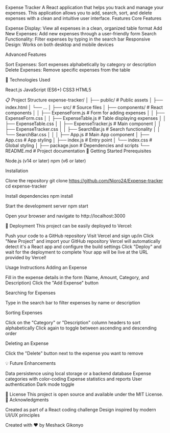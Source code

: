 Expense Tracker
A React application that helps you track and manage your expenses. This application allows you to add, search, sort, and delete expenses with a clean and intuitive user interface.
Features
Core Features

Expense Display: View all expenses in a clean, organized table format
Add New Expenses: Add new expenses through a user-friendly form
Search Functionality: Filter expenses by typing in the search bar
Responsive Design: Works on both desktop and mobile devices

Advanced Features

Sort Expenses: Sort expenses alphabetically by category or description
Delete Expenses: Remove specific expenses from the table


🚀 Technologies Used

React.js
JavaScript (ES6+)
CSS3
HTML5

📋 Project Structure
expense-tracker/
│
├── public/            # Public assets
│   ├── index.html
│   └── ...
│
├── src/               # Source files
│   ├── components/    # React components
│   │   ├── ExpenseForm.js      # Form for adding expenses
│   │   ├── ExpenseForm.css
│   │   ├── ExpenseTable.js     # Table displaying expenses
│   │   ├── ExpenseTable.css
│   │   ├── ExpenseTracker.js   # Main component
│   │   ├── ExpenseTracker.css
│   │   ├── SearchBar.js        # Search functionality
│   │   └── SearchBar.css
│   │
│   ├── App.js         # Main App component
│   ├── App.css        # App styling
│   ├── index.js       # Entry point
│   └── index.css      # Global styling
│
├── package.json       # Dependencies and scripts
└── README.md          # Project documentation
🏁 Getting Started
Prerequisites

Node.js (v14 or later)
npm (v6 or later)

Installation

Clone the repository
git clone https://github.com/Njoro24/Expense-tracker
cd expense-tracker

Install dependencies
npm install

Start the development server
npm start

Open your browser and navigate to http://localhost:3000

🚀 Deployment
This project can be easily deployed to Vercel:

Push your code to a GitHub repository
Visit Vercel and sign up/in
Click "New Project" and import your GitHub repository
Vercel will automatically detect it's a React app and configure the build settings
Click "Deploy" and wait for the deployment to complete
Your app will be live at the URL provided by Vercel!

Usage Instructions
Adding an Expense

Fill in the expense details in the form (Name, Amount, Category, and Description)
Click the "Add Expense" button

Searching for Expenses

Type in the search bar to filter expenses by name or description

Sorting Expenses

Click on the "Category" or "Description" column headers to sort alphabetically
Click again to toggle between ascending and descending order

Deleting an Expense

Click the "Delete" button next to the expense you want to remove

💡 Future Enhancements

Data persistence using local storage or a backend database
Expense categories with color-coding
Expense statistics and reports
User authentication
Dark mode toggle

📝 License
This project is open source and available under the MIT License.
🙏 Acknowledgments

Created as part of a React coding challenge
Design inspired by modern UI/UX principles


Created with ❤️ by Meshack Gikonyo
